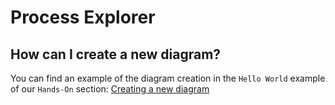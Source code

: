 # Process Explorer

## How can I create a new diagram?

You can find an example of the diagram creation in the `Hello World` example of our `Hands-On` section: 
[Creating a new diagram](../../quick-start/hands-on/hello-world.md#creating-a-new-diagram)
